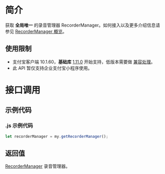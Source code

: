 # 简介

获取 **全局唯一** 的录音管理器 RecorderManager。如何接入以及更多介绍信息请参见 [RecorderManager 概览](https://opendocs.alipay.com/mini/api/recordermanager)。

## 使用限制

- 支付宝客户端 10.1.60，**基础库** [1.11.0](https://opendocs.alipay.com/mini/framework/lib) 开始支持，低版本需要做 [兼容处理](https://docs.alipay.com/mini/framework/compatibility)。
- 此 API 暂仅支持企业支付宝小程序使用。

# 接口调用

## 示例代码

### .js 示例代码

```javascript
let recorderManager = my.getRecorderManager();
```

## 返回值

[RecorderManager](https://opendocs.alipay.com/mini/api/recordermanager) 录音管理器。
